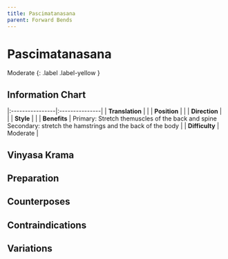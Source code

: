 ```yaml
---
title: Pascimatanasana
parent: Forward Bends
---
```

# Pascimatanasana

Moderate
{: .label .label-yellow }

## Information Chart

|:----------------|:---------------|
| **Translation** |    |
| **Position**    |    |
| **Direction**   |     |
| **Style**    |     |
| **Benefits** | Primary: Stretch themuscles of the back and spine <br> Secondary: stretch the hamstrings and the back of the body   |
| **Difficulty**  |  Moderate                              | 



## Vinyasa Krama 

## Preparation 

## Counterposes

## Contraindications

## Variations